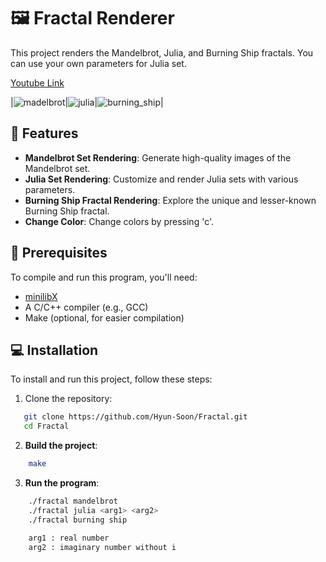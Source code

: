 # 🖼️ Fractal Renderer

This project renders the Mandelbrot, Julia, and Burning Ship fractals. You can use your own parameters for Julia set.

[Youtube Link](https://youtu.be/DcRmPqx5au4?si=dWbNp33MGA-0dSXQ)

|![madelbrot](https://github.com/user-attachments/assets/32f1ab0a-691a-4e0a-8ca7-4a86318cfb75)|![julia](https://github.com/user-attachments/assets/4db81252-3c9d-4bf5-80fc-0c26077333a2)|![burning_ship](https://github.com/user-attachments/assets/6ee8d254-c662-4676-affa-375418eac358)|

## 🚀 Features

- **Mandelbrot Set Rendering**: Generate high-quality images of the Mandelbrot set.
- **Julia Set Rendering**: Customize and render Julia sets with various parameters.
- **Burning Ship Fractal Rendering**: Explore the unique and lesser-known Burning Ship fractal.
- **Change Color**: Change colors by pressing 'c'.

## 📜 Prerequisites

To compile and run this program, you'll need:

- [minilibX](https://github.com/42Paris/minilibx-linux)
- A C/C++ compiler (e.g., GCC)
- Make (optional, for easier compilation)

## 💻 Installation

To install and run this project, follow these steps:

1. Clone the repository:
```bash
   git clone https://github.com/Hyun-Soon/Fractal.git
   cd Fractal
```

2. **Build the project**:
```bash
    make
```

3. **Run the program**:
```bash
    ./fractal mandelbrot
    ./fractal julia <arg1> <arg2>
    ./fractal burning ship

    arg1 : real number
    arg2 : imaginary number without i
```



